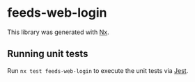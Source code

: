 # feeds-web-login

This library was generated with [Nx](https://nx.dev).

## Running unit tests

Run `nx test feeds-web-login` to execute the unit tests via [Jest](https://jestjs.io).
